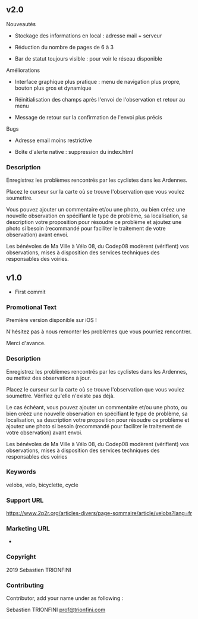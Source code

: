 ## v2.0

Nouveautés

- Stockage des informations en local : adresse mail + serveur

- Réduction du nombre de pages de 6 à 3

- Bar de statut toujours visible : pour voir le réseau disponible

Améliorations

- Interface graphique plus pratique : menu de navigation plus propre, bouton plus gros et dynamique

- Réinitialisation des champs après l'envoi de l'observation et retour au menu

- Message de retour sur la confirmation de l'envoi plus précis

Bugs

- Adresse email moins restrictive

- Boîte d'alerte native : suppression du index.html



### Description

Enregistrez les problèmes rencontrés par les cyclistes dans les Ardennes.

Placez le curseur sur la carte où se trouve l'observation que vous voulez soumettre.

Vous pouvez ajouter un commentaire et/ou une photo, ou bien créez une nouvelle observation en spécifiant le type de problème, sa localisation, sa description votre proposition pour résoudre ce problème et ajoutez une photo si besoin (recommandé pour faciliter le traitement de votre observation) avant envoi.

Les bénévoles de Ma Ville à Vélo 08, du Codep08 modèrent (vérifient) vos observations, mises à disposition des services techniques des responsables des voiries.



## v1.0

- First commit



### Promotional Text

Première version disponible sur iOS !

N'hésitez pas à nous remonter les problèmes que vous pourriez rencontrer.

Merci d'avance.



### Description

Enregistrez les problèmes rencontrés par les cyclistes dans les Ardennes, ou mettez des observations à jour.

Placez le curseur sur la carte où se trouve l'observation que vous voulez soumettre. Vérifiez qu'elle n'existe pas déjà.

Le cas échéant, vous pouvez ajouter un commentaire et/ou une photo, ou bien créez une nouvelle observation en spécifiant le type de problème, sa localisation, sa description votre proposition pour résoudre ce problème et ajoutez une photo si besoin (recommandé pour faciliter le traitement de votre observation) avant envoi.

Les bénévoles de Ma Ville à Vélo 08, du Codep08 modèrent (vérifient) vos observations, mises à disposition des services techniques des responsables des voiries



### Keywords

velobs, velo, bicyclette, cycle



### Support URL

https://www.2p2r.org/articles-divers/page-sommaire/article/velobs?lang=fr



### Marketing URL

-



### Copyright 

2019 Sebastien TRIONFINI



### Contributing

Contributor, add your name under as following :

Sebastien TRIONFINI <prof@trionfini.com>

